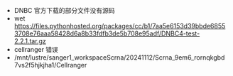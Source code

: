 - DNBC 官方下载的部分文件没有源码
- wet https://files.pythonhosted.org/packages/cc/b1/7aa5e6153d39bbde68553708e76aaa58428d6a8b33fdfb3de5b708e95adf/DNBC4-test-2.2.1.tar.gz
- cellranger 错误
- /mnt/lustre/sanger1_workspaceScrna/20241112/Scrna_9em6_rornqkgbd7vs2f5hjkjha1/Cellranger
